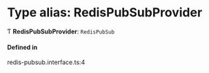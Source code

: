 # Type alias: RedisPubSubProvider

Ƭ **RedisPubSubProvider**: `RedisPubSub`

#### Defined in

redis-pubsub.interface.ts:4
